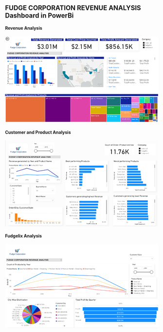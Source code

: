 ## FUDGE CORPORATION REVENUE ANALYSIS Dashboard in PowerBi

#### Revenue Analysis
![alt text](https://github.com/akshaybhala/Data_Warehouse/blob/main/Project/Revenue.png)

#### Customer and Product Analysis
![alt text](https://github.com/akshaybhala/Data_Warehouse/blob/main/Project/Top10.png)

#### Fudgelix Analysis
![alt text](https://github.com/akshaybhala/Data_Warehouse/blob/main/Project/fudgeflix.png)
